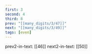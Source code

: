 ```yaml
---
first: 3
second: 4
third: 8
prev: "[[many_digits/3/47]]"
next: "[[many_digits/3/49]]"
tags: [even]
---
```

prev2-in-text: [[46]]
next2-in-text: [[50]]
